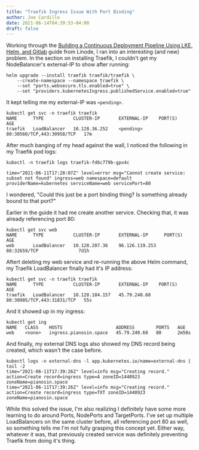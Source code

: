 ```yaml
---
title: "Traefik Ingress Issue With Port Binding"
author: Joe Cardillo
date: 2021-06-14T04:39:53-04:00
draft: false
---
```


Working through the [Building a Continuous Deployment Pipeline Using LKE, Helm, and Gitlab](https://www.linode.com/docs/guides/lke-continuous-deployment-series/) guide from Linode, I ran into an interesting (and new) problem. In the section on installing Traefik, I couldn't get my NodeBalancer's external-IP to show after running:

```
helm upgrade --install traefik traefik/traefik \
    --create-namespace --namespace traefik \
    --set "ports.websecure.tls.enabled=true" \
    --set "providers.kubernetesIngress.publishedService.enabled=true"
```

It kept telling me my external-IP was `<pending>`.

```
kubectl get svc -n traefik traefik
NAME      TYPE           CLUSTER-IP       EXTERNAL-IP    PORT(S)                      AGE
traefik   LoadBalancer   10.128.36.252    <pending>      80:30560/TCP,443:30958/TCP   17m
```

After much banging of my head against the wall, I noticed the following in my Traefik pod logs:

```
kubectl -n traefik logs traefik-fd6c779b-gpx4c

time="2021-06-11T17:28:07Z" level=error msg="Cannot create service: subset not found" ingress=web namespace=default providerName=kubernetes serviceName=web servicePort=80
```

I wondered, "Could this just be a port binding thing? Is something already bound to that port?"

Earlier in the guide it had me create another service. Checking that, it was already referencing port 80:

```
kubectl get svc web
NAME      TYPE           CLUSTER-IP       EXTERNAL-IP      PORT(S)                    AGE
web       LoadBalancer   10.128.207.36    96.126.119.253   80:32659/TCP               7d1h
```

Aftert deleting my web service and re-running the above Helm command, my Traefik LoadBalancer finally had it's IP address:

```
kubectl get svc -n traefik traefik
NAME      TYPE           CLUSTER-IP       EXTERNAL-IP    PORT(S)                      AGE
traefik   LoadBalancer   10.128.184.157   45.79.240.68   80:30905/TCP,443:31831/TCP   55s
```

And it showed up in my ingress:

```
kubectl get ing
NAME   CLASS    HOSTS                    ADDRESS        PORTS   AGE
web    <none>   ingress.pianosin.space   45.79.240.68   80      2m50s
```

And finally, my external DNS logs also showed my DNS record being created, which wasn't the case before.

```
kubectl logs -n external-dns -l app.kubernetes.io/name=external-dns | tail -2
time="2021-06-11T17:39:26Z" level=info msg="Creating record." action=Create record=ingress type=A zoneID=1440923 zoneName=pianosin.space
time="2021-06-11T17:39:26Z" level=info msg="Creating record." action=Create record=ingress type=TXT zoneID=1440923 zoneName=pianosin.space
```

While this solved the issue, I'm also realizing I definitely have some more learning to do around Ports, NodePorts and TargetPorts. I've set up multiple LoadBalancers on the same cluster before, all referencing port 80 as well, so something tells me I'm not fully grasping this concept yet. Either way, whatever it was, that previously created service was definitely preventing Traefik from doing it's thing.
